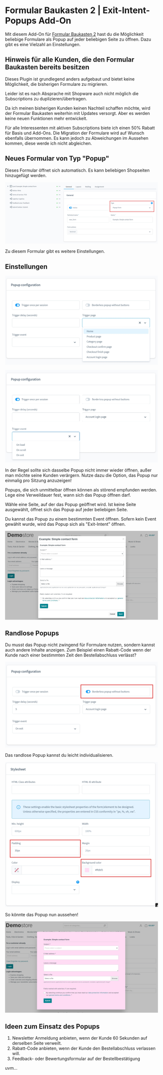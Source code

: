 # Formular Baukasten 2 | Exit-Intent-Popups Add-On

Mit diesem Add-On für [Formular Baukasten 2](../MoorlForms/index.md) hast du die Möglichkeit
beliebige Formulare als Popup auf jeder beliebigen Seite zu öffnen. 
Dazu gibt es eine Vielzahl an Einstellungen.

## Hinweis für alle Kunden, die den Formular Baukasten bereits besitzen

Dieses Plugin ist grundlegend anders aufgebaut und bietet keine Möglichkeit, die bisherigen
Formulare zu migrieren.

Leider ist es nach Absprache mit Shopware auch nicht möglich die Subscriptions zu duplizieren/übertragen.

Da ich meinen bisherigen Kunden keinen Nachteil schaffen möchte, wird der Formular Baukasten
weiterhin mit Updates versorgt. Aber es werden keine neuen Funktionen mehr entwickelt.

Für alle Interessenten mit aktiven Subscriptions biete ich einen 50% Rabatt für Basis und Add-Ons. 
Die Migration der Formulare wird auf Wunsch ebenfalls übernommen.
Es kann jedoch zu Abweichungen im Aussehen kommen, diese werde ich nicht abgleichen.

## Neues Formular von Typ "Popup"

Dieses Formular öffnet sich automatisch. Es kann beliebigen Shopseiten hinzugefügt werden.

![](images/fbp-01.jpg)

Zu diesem Formular gibt es weitere Einstellungen.

## Einstellungen

![](images/fbp-02.jpg)

![](images/fbp-03.jpg)

In der Regel sollte sich dasselbe Popup nicht immer wieder öffnen, außer man möchte seine Kunden verärgern.
Nutze dazu die Option, das Popup nur einmalig pro Sitzung anzuzeigen!

Popups, die sich unmittelbar öffnen können als störend empfunden werden. Lege eine Verweildauer fest,
wann sich das Popup öffnen darf.

Wähle eine Seite, auf der das Popup geöffnet wird. Ist keine Seite ausgewählt, 
öffnet sich das Popup auf jeder beliebigen Seite.

Du kannst das Popup zu einem bestimmten Event öffnen. Sofern kein Event gewählt wurde, 
wird das Popup sich als "Exit-Intent" öffnen.

![](images/fbp-04.jpg)

## Randlose Popups

Du musst das Popup nicht zwingend für Formulare nutzen, sondern kannst auch andere Inhalte anzeigen.
Zum Beispiel einen Rabatt-Code wenn der Kunde nach einer bestimmten Zeit den Bestellabschluss verlässt?

![](images/fbp-05.jpg)

Das randlose Popup kannst du leicht individualisieren.

![](images/fbp-06.jpg)

So könnte das Popup nun aussehen!

![](images/fbp-07.jpg)

## Ideen zum Einsatz des Popups

1. Newsletter Anmeldung anbieten, wenn der Kunde 60 Sekunden auf derselben Seite verweilt.
2. Rabatt-Code anbieten, wenn der Kunde den Bestellabschluss verlassen will.
3. Feedback- oder Bewertungsformular auf der Bestellbestätigung

uvm...
